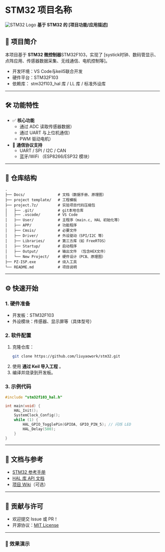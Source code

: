 # **STM32 项目名称**

![STM32 Logo](https://www.st.com/content/st_com/en/common/images/logo_stmicroelectronics.svg)
**基于 STM32 的 [项目功能/应用描述]**

## 📌 项目简介
本项目基于 **STM32 微控制器**STM32F103，实现了 [systick时钟、数码管显示、点阵应用、传感器数据采集、无线通信、电机控制等]。
- 开发环境：VS Code与keil5联合开发
- 硬件平台：STM32F103
- 依赖库： stm32f103_hal 库 / LL 库 / 标准外设库

---

## 🛠 功能特性
- ✅ **核心功能**
  - 通过 ADC 读取传感器数据）
  - 通过 UART 与上位机通信）
  - PWM 驱动电机）
- 🔄 **通信协议支持**
  - UART / SPI / I2C / CAN
  - 蓝牙/WiFi （ESP8266/ESP32 模块）

---

## 📂 仓库结构
```plaintext
.
├── Docs/               # 文档（数据手册、原理图）
├── project template/   # 工程模板
├── project.7z/         # 实验项目代码压缩包
│   ├── .git/           # git本地仓库
│   ├── .vscode/        # VS Code
│   ├── User/           # 主程序（main.c, HAL 初始化等）
│   ├── APP/            # 功能程序
│   ├── Cmsis/          # 必要文件
│   ├── Driver/         # 外设驱动（SPI/I2C 等）
│   ├── Libraries/      # 第三方库（如 FreeRTOS）
│   ├── Startup/        # 启动程序
│   ├── Output/         # 输出文件 （包含HEX文件）
│   └── New Project/    # 硬件设计（PCB、原理图）
├── PZ-ISP.exe          # 烧入工具
└── README.md           # 项目说明
```

---

## ⚙️ 快速开始
### 1. 硬件准备
- 开发板：STM32F103
- 外设模块：传感器、显示屏等（具体型号）

### 2. 软件配置
1. 克隆仓库：
   ```bash
   git clone https://github.com/liuyaowork/stm32.git
   ```
2. 使用 **通过 Keil 导入工程** 。
3. 编译并烧录到开发板。

### 3. 示例代码
```c
#include "stm32f103_hal.h"

int main(void) {
    HAL_Init();
    SystemClock_Config();
    while (1) {
        HAL_GPIO_TogglePin(GPIOA, GPIO_PIN_5); // 闪烁 LED
        HAL_Delay(500);
    }
}
```

---

## 📄 文档与参考
- [STM32 参考手册](https://www.st.com/)
- [HAL 库 API 文档](https://github.com/STMicroelectronics/STM32CubeF1)
- [项目 Wiki](https://github.com/yourusername/stm32-project/wiki)（可选）

---

## 🤝 贡献与许可
- 欢迎提交 Issue 或 PR！
- 开源协议：[MIT License](LICENSE)

---

### 🚀 效果演示
